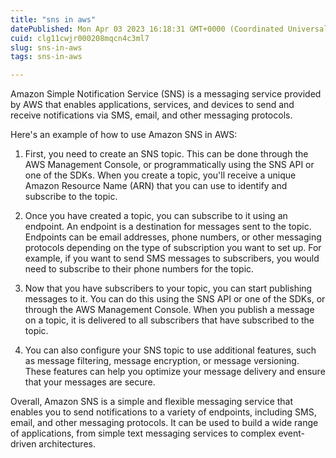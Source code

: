 ```yaml
---
title: "sns in aws"
datePublished: Mon Apr 03 2023 16:18:31 GMT+0000 (Coordinated Universal Time)
cuid: clg11cwjr000208mqcn4c3ml7
slug: sns-in-aws
tags: sns-in-aws

---
```


Amazon Simple Notification Service (SNS) is a messaging service provided by AWS that enables applications, services, and devices to send and receive notifications via SMS, email, and other messaging protocols.

Here's an example of how to use Amazon SNS in AWS:

1. First, you need to create an SNS topic. This can be done through the AWS Management Console, or programmatically using the SNS API or one of the SDKs. When you create a topic, you'll receive a unique Amazon Resource Name (ARN) that you can use to identify and subscribe to the topic.
    
2. Once you have created a topic, you can subscribe to it using an endpoint. An endpoint is a destination for messages sent to the topic. Endpoints can be email addresses, phone numbers, or other messaging protocols depending on the type of subscription you want to set up. For example, if you want to send SMS messages to subscribers, you would need to subscribe to their phone numbers for the topic.
    
3. Now that you have subscribers to your topic, you can start publishing messages to it. You can do this using the SNS API or one of the SDKs, or through the AWS Management Console. When you publish a message on a topic, it is delivered to all subscribers that have subscribed to the topic.
    
4. You can also configure your SNS topic to use additional features, such as message filtering, message encryption, or message versioning. These features can help you optimize your message delivery and ensure that your messages are secure.
    

Overall, Amazon SNS is a simple and flexible messaging service that enables you to send notifications to a variety of endpoints, including SMS, email, and other messaging protocols. It can be used to build a wide range of applications, from simple text messaging services to complex event-driven architectures.